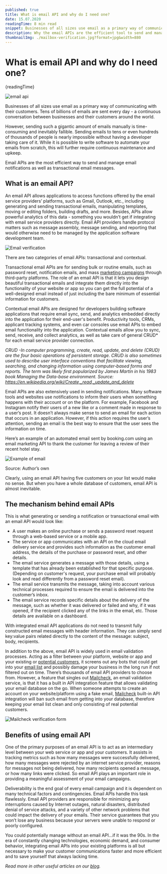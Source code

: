 ```yaml
---
published: true
title: What is email API and why do I need one?
date: 15.07.2020
readingTime: 8 min read
snippet: Businesses of all sizes use email as a primary way of communicating with their customers. Tens of billions of emails are sent every day - a continuous conversation between businesses and their customers around the world.
description: Why the email APIs are the efficient tool to send and manage emails. The mechanism behind email APIs. Benefits of using email API.
thumbnailImg: ./mailbox-verification.jpg?format=jpg&width=880
---
```


# What is email API and why do I need one?

{readingTime}

![email api](./mailbox-verification.jpg?format=webp;jpg;png;avif&srcset&width=880)

Businesses of all sizes use email as a primary way of communicating with their customers. Tens of billions of emails are sent every day - a continuous conversation between businesses and their customers around the world.

However, sending such a gigantic amount of emails manually is time-consuming and inevitably fallible. Sending emails to tens or even hundreds of thousands of people is nearly impossible without having a developer taking care of it. While it is possible to write software to automate your emails from scratch, this will further require continuous maintenance and upkeep.

Email APIs are the most efficient way to send and manage email notifications as well as transactional email messages.

## What is an email API?

An email API allows applications to access functions offered by the email service providers’ platforms, such as Gmail, Outlook, etc., including generating and sending transactional emails, manipulating templates, moving or editing folders, building drafts, and more. Besides, APIs allow powerful analytics of this data - something you wouldn’t get if integrating with email service providers directly. Email API providers handle protocol matters such as message assembly, message sending, and reporting that would otherwise need to be managed by the application software development team.

![Email verification](./mailbox-verification.jpg?format=webp;jpg;png;avif&srcset&width=880)

There are two categories of email APIs: transactional and contextual.

Transactional email APIs are for sending bulk or routine emails, such as password reset, notification emails, and mass [marketing campaigns](/blog/simple-email-marketing-campaign-guide) through third-party platforms. The role of an email API is that it lets you design beautiful transactional emails and integrate them directly into the functionality of your website or app so you can get the full potential of a well-designed email instead of just including the bare minimum of essential information for customers.

Contextual email APIs are designed for developers building software applications that require email sync, send, and analytics embedded directly into the application for their end-user's benefit. Productivity tools, CRMs, applicant tracking systems, and even car consoles use email APIs to embed email functionality into the application. Contextual emails allow you to sync, send, receive, and collect analytics, as well as take care of general CRUD\* for each email service provider connection.

_CRUD -In computer programming, create, read, update, and delete (CRUD) are the four basic operations of persistent storage. CRUD is also sometimes used to describe user interface conventions that facilitate viewing, searching, and changing information using computer-based forms and reports. The term was likely first popularized by James Martin in his 1983 book Managing the Data-base environment. Source: https://en.wikipedia.org/wiki/Create,_read,_update_and_delete_

Email APIs are also extensively used in sending notifications. Many software tools and websites use notifications to inform their users when something happens with their account or on the platform. For example, Facebook and Instagram notify their users of a new like or a comment made in response to a user’s post. It doesn’t always make sense to send an email for each action that occurs in an application. However, if this action requires the user’s attention, sending an email is the best way to ensure that the user sees the information on time.

Here’s an example of an automated email sent by booking.com using an email marketing API to thank the customer for leaving a review of their recent hotel stay.

![Example of email](./booking.jpg?format=webp;jpg;png;avif&srcset&width=880)

Source: Author’s own

Clearly, using an email API having five customers on your list would make no sense. But when you have a whole database of customers, email API is almost inevitable.

## The mechanism behind email APIs

This is what generating or sending a notification or transactional email with an email API would look like:

- A user makes an online purchase or sends a password reset request through a web-based service or a mobile app.
- The service or app communicates with an API on the cloud email delivery service and provides such information as the customer email address, the details of the purchase or password reset, and other details.
- The email service generates a message with those details, using a template that has already been established for that specific purpose. (Depending on customer's request, your purchase email will probably look and read differently from a password reset email).
- The email service transmits the message, taking into account various technical processes required to ensure the email is delivered into the customer’s inbox.
- The email service records specific details about the delivery of the message, such as whether it was delivered or failed and why, if it was opened, if the recipient clicked any of the links in the email, etc. Those details are available on a dashboard.

With integrated email API applications do not need to transmit fully constructed email messages with header information. They can simply send key:value pairs related directly to the content of the message: subject, body, recipients.

In addition to the above, email API is widely used in email validation processes. Acting as a filter between your platform, website or app and your existing or [potential customers](/blog/six-tips-to-write-an-email-that-prompts-your-subscribers-to-action), it screens out any bots that could get into your [email list](/blog/does-buying-email-lists-still-work) and possibly damage your business in the long run if not filtered out on time. There’s thousands of email API providers to choose from. However, a feature that singles out [Mailcheck](/#features), an email validation service, is that it has a built in API integration feature that allows validating your email database on the go. When someone attempts to create an account on your website/platform using a fake email, [Mailcheck](/#pricing) built-in API integration will ban such email from getting into your database, therefore keeping your email list clean and only consisting of real potential customers.

![Mailcheck verification form](./mailcheck.jpg?format=webp;jpg;png;avif&srcset&width=880)

## Benefits of using email API

One of the primary purposes of an email API is to act as an intermediary level between your web service or app and your customers. It assists in tracking metrics such as how many messages were successfully delivered, how many messages were rejected by an internet service provider, reasons for messages not being delivered, how many recipients opened a message, or how many links were clicked. So email API plays an important role in providing a meaningful assessment of your email campaigns.

Deliverability is the end goal of every email campaign and it is dependent on many technical factors and contingencies. Email APIs handle this task flawlessly. Email API providers are responsible for minimizing any interruptions caused by Internet outages, natural disasters, distributed denial of service attacks, and a variety of other network problems that could impact the delivery of your emails. Their service guarantees that you won’t lose any business because your servers were unable to respond or poorly configured.

You could potentially manage without an email API…if it was the 90s. In the era of constantly changing technologies, economic demand, and consumer behavior, integrating email APIs into your existing platforms is all but necessary to make your customer communications faster and more efficient and to save yourself that always lacking time.

_Read more in other useful articles on our [blog](/blog)._
